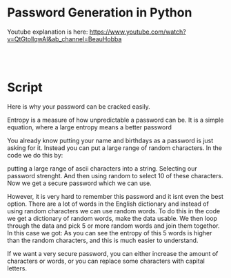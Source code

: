 # Password Generation in Python

Youtube explanation is here: https://www.youtube.com/watch?v=QtGtollqwAI&ab_channel=BeauHobba


<br>
<br>

# Script
Here is why your password can be cracked easily.

Entropy is a measure of how unpredictable a password can be. It is a simple equation, where a large entropy means a better password

You already know putting your name and birthdays as a password is just asking for it.
 Instead you can put a large range of random characters. In the code we do this by:
 
putting a large range of ascii characters into a string. Selecting our password strenght.
And then using random to select 10 of these characters.
Now we get a secure password which we can use.

However, it is very hard to remember this password and it isnt even the best option. 
There are a lot of words in the English dictionary and instead of using random characters we can use random words. 
To do this in the code we get a dictionary of random words, make the data usable. We then loop through the data and pick 5 or more random words
and join them togethor. In this case we got: 
As you can see the entropy of this 5 words is higher than the random characters, and this is much easier to understand.

If we want a very secure password, you can either increase the amount of characters or words, or you can replace some characters with capital letters.